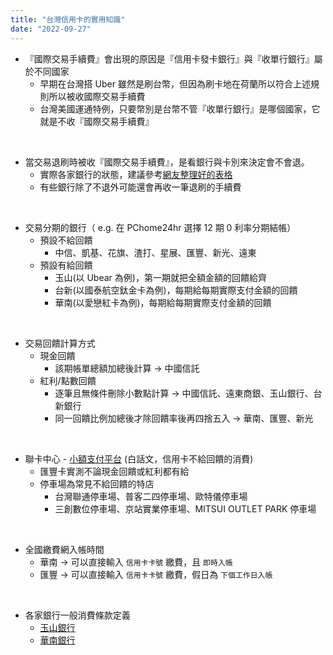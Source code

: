 ```yaml
---
title: "台灣信用卡的實用知識"
date: "2022-09-27"
---
```


* 『國際交易手續費』會出現的原因是『信用卡發卡銀行』與『收單行銀行』屬於不同國家
    * 早期在台灣搭 Uber 雖然是刷台幣，但因為刷卡地在荷蘭所以符合上述規則所以被收國際交易手續費
    * 台灣美國運通特例，只要幣別是台幣不管『收單行銀行』是哪個國家，它就是不收『國際交易手續費』

</br>

* 當交易退刷時被收『國際交易手續費』，是看銀行與卡別來決定會不會退。
    * 實際各家銀行的狀態，建議參考[網友整理好的表格](https://www.beurlife.com/2017/08/visa-jcb-master-refund-fee.html)
    * 有些銀行除了不退外可能還會再收一筆退刷的手續費

</br>

* 交易分期的銀行（ e.g. 在 PChome24hr 選擇 12 期 0 利率分期結帳）
    * 預設不給回饋
        * 中信、凱基、花旗、渣打、星展、匯豐、新光、遠東
    * 預設有給回饋
        * 玉山(以 Ubear 為例)，第一期就把全額金額的回饋給齊
        * 台新(以國泰航空鈦金卡為例)，每期給每期實際支付金額的回饋
        * 華南(以愛戀紅卡為例)，每期給每期實際支付金額的回饋

</br>

* 交易回饋計算方式
    * 現金回饋
        * 該期帳單總額加總後計算 -> 中國信託
    * 紅利/點數回饋
        * 逐筆且無條件刪除小數點計算 -> 中國信託、遠東商銀、玉山銀行、台新銀行
        * 同一回饋比例加總後才除回饋率後再四捨五入 -> 華南、匯豐、新光


</br>

* 聯卡中心 - [小額支付平台](https://www.nccc.com.tw/wps/wcm/connect/zh/home/BusinessOperations/CardBusiness/MicroPayment) (白話文，信用卡不給回饋的消費)
    * 匯豐卡實測不論現金回饋或紅利都有給
    * 停車場為常見不給回饋的特店
        * 台灣聯通停車場、普客二四停車場、歐特儀停車場
        * 三創數位停車場、京站實業停車場、MITSUI OUTLET PARK 停車場

</br>

* 全國繳費網入帳時間
    * 華南 -> 可以直接輸入 `信用卡卡號` 繳費，且 `即時入帳`
    * 匯豐 -> 可以直接輸入 `信用卡卡號` 繳費，假日為 `下個工作日入帳`


</br>

* 各家銀行一般消費條款定義
    * [玉山銀行](https://www.esunbank.com.tw/event/credit/notice/index.html)
    * [華南銀行](https://www.hncb.com.tw/wps/wcm/connect/6b9295c5-ea19-4ab8-9366-402084a12f8c/%E8%8F%AF%E5%8D%97%E9%8A%80%E8%A1%8C%E4%BF%A1%E7%94%A8%E5%8D%A1%E7%B0%BD%E5%B8%B3%E5%8D%A1%E4%B8%80%E8%88%AC%E6%B6%88%E8%B2%BB%E5%AE%9A%E7%BE%A9.pdf?MOD=AJPERES&CONVERT_TO=url&CACHEID=ROOTWORKSPACE-6b9295c5-ea19-4ab8-9366-402084a12f8c-nYw1bv5)
